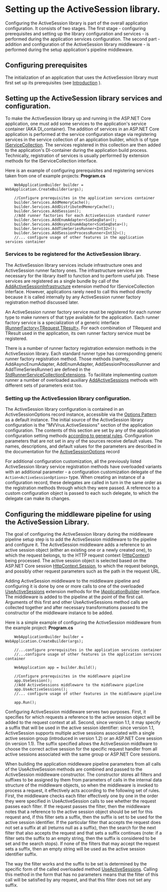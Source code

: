 # Setting up the ActiveSession library.

Configuring the ActiveSession library is part of the overall application configuration. It consists of two stages. The first stage - configuring prerequisites and setting up the library configuration and services - is performed during the application services configuration. The second part - addition and configuration of the ActiveSession library middleware - is performed during the setup application's pipeline middleware.

## Configuring prerequisites

The initialization of an application that uses the ActiveSession library must first set up its prerequisites (see [Introduction](/articles/intro.html) ). 

## Setting up the ActiveSession library services and configuration.
To make the ActiveSession library up and running in the ASP.NET Core application, one must add some services to the application's service container (AKA DI_container). The addition of services in an ASP.NET Core application is performed at the service configuration stage via registering services in the service collection of an application builder, which is of type [IServiceCollection](https://learn.microsoft.com/dotnet/api/microsoft.extensions.dependencyinjection.iservicecollection). The services registered in this collection are then added to the application's	 DI-container during the application build process. Technically, registration of services is usually performed by extension methods for the IServiceCollection interface.

Here is an example of configuring prerequisites and registering services taken from one of example projects: 
**Program.cs**
````
    WebApplicationBuilder builder = WebApplication.CreateBuilder(args);
    
    //Configure prerequisites in the application services container
    builder.Services.AddMemoryCache();
    builder.Services.AddDistributedMemoryCache();
    builder.Services.AddSession();
    //Add runner factories for each ActiveSession standard runner
    builder.Services.AddEnumAdapter<SimSeqData>();
    builder.Services.AddAsyncEnumAdapter<SimSeqData>();
    builder.Services.AddTimeSeriesRunner<Int32>();
    builder.Services.AddSessionProcessRunner<Int32>();
    //... configure usage of other features in the application services container
````

### Services to be registered for the ActiveSession library.

The ActiveSession library services include infrastructure ones and ActiveSession runner factory ones. The infrastructure services are necessary for the library itself to function and to perform useful job. These services are registered as a single bundle by call of the [AddActiveSessionInfrastructure](/api/MVVrus.AspNetCore.ActiveSession.ActiveSessionServiceCollectionExtensions.AddActiveSessionInfrastructure.html) extension method for IServiceCollection interface. However, applications rarely need to call this method directly because it is called internally by any ActiveSession runner factory registration method discussed later.

An ActiveSession runner factory service must be registered for each runner type to make runners of that type available for the application. Each runner factory service is a specialization of a generic interface [IRunnerFactory&lt;TRequest,TResult&gt;](/api/MVVrus.AspNetCore.ActiveSession.IRunnerFactory-2.html). For each combination of TRequest and TResult used in the application, its own runner factory service must be registered.

There is a number of runner factory registration extension methods in the ActiveSession library. Each standard runner type has corresponding generic runner factory registration method. Those methods (namely, AddAsyncEnumAdapter, AddEnumAdapter, AddSessionProcessRunner and AddTimeSeriesRunner) are defined in the [StdRunnerServiceCollectionExtensions](/api/MVVrus.AspNetCore.ActiveSession.StdRunner.StdRunnerServiceCollectionExtensions.html). To facilitate implementing custom runner a number of overloaded auxiliary [AddActiveSessions](/api/MVVrus.AspNetCore.ActiveSession.ActiveSessionServiceCollectionExtensions.AddActiveSessions.html) methods with different sets of parameters exist too. 

### Setting up the ActiveSession library configuration.

The ActiveSession library configuration is contained in an ActiveSessionOptions record instance, accessible via the [Options Pattern](https://learn.microsoft.com/aspnet/core/fundamentals/configuration/options) as a default instance.
The initial source of the ActiveSession library configuration is the "MVVrus.ActiveSessions" section of the application configuration. The contents of this section are set by any of the application configuration setting methods [according to general rules](https://learn.microsoft.com/aspnet/core/fundamentals/configuration/). Configuration parameters that are not set in any of the sources receive default values. The names, descriptions, and default values ​​for the parameters are described in the documentation for the [ActiveSessionOptions](/api/MVVrus.AspNetCore.ActiveSession.ActiveSessionOptions.html) record

For additional configuration customization, all the previously listed ActiveSession library service registration methods have overloaded variants with an additional parameter - a configuration customization delegate of the `Action<ActiveSessionOptions>` type. When creating an instance of a configuration record, these delegates are called in turn in the same order as the registration methods through which they were passed. A reference to a custom configuration object is passed to each such delegate, to which the delegate can make its changes.

## Configuring the middleware pipeline for using the ActiveSession Library.

The goal of configuring the ActiveSession library during the middleware pipeline setup step is to add the ActiveSession middleware to the pipeline and configure it. The ActiveSession middleware adds a reference to an active session object (either an existing one or a newly created one), to which the request belongs, to the HTTP request context ([HttpContext](https://learn.microsoft.com/dotnet/api/microsoft.aspnetcore.http.httpcontext)) being processed. The active session object is selected based on the ASP.NET Core session [HttpContext.Session](https://learn.microsoft.com/dotnet/api/microsoft.aspnetcore.http.httpcontext.session), to which the request belongs, and possibly other request parameters such as the path in the request URL.

Adding ActiveSession middleware to the middleware pipeline and configuring it is done by one or more calls to one of the overloaded [UseActiveSessions](/api/MVVrus.AspNetCore.ActiveSession.ActiveSessionBuilderExtensions.html) extension methods for the [IApplicationBuilder](https://learn.microsoft.com/dotnet/api/microsoft.aspnetcore.builder.iapplicationbuilder) interface. The middleware is added to the pipeline at the point of the first call. Arguments of this first and other UseActiveSessions method calls are collected together and after necessary transformations passed to the constructor of the middleware instance to be added.

Here is a simple example of configuring the ActiveSession middleware from the example project: 
**Program.cs**
````
    WebApplicationBuilder builder = WebApplication.CreateBuilder(args);
    
    //...configure prerequisites in the application services container 
    //...configure usage of other features in the application services container

    WebApplication app = builder.Build();

    //Configure prerequisites in the middleware pipeline
    app.UseSession();
    //Add ActiveSessions middleware to the middleware pipeline
    app.UseActiveSessions();
    //... configure usage of other features in the middleware pipeline

    app.Run();
````

Configuring ActiveSession middleware serves two purposes. First, it specifies for which requests a reference to the active session object will be added to the request context at all. Second, since version 1.1, it may specify a suffix that will be used in the active session identifier: since version 1.1, ActiveSession supports multiple active sessions associated with a single active session group (introduced in version 1.2) or an ASP.NET Core session (in version 1.1). The suffix specified allows the ActiveSession middlware to choose the correct active session for the specific request handler from all active sessions associated with the same group or ASP.NET Core sessions.

When building the application middleware pipeline parameters from all calls of the UseActiveSession methods are combined and passed to the ActiveSession middleware constructor. The constructor stores all filters and suffixes to be assigned by them from parameters of calls in the internal data structure of the middleware objects, so when the middleware is invoked to process a request, it effectively acts according to the following set of rules. First, the middleware checks each filter effectively one by one in the order they were specified in UseActiveSession calls to see whether the request passes each filter. If the request passes the filter, then the middleware notes that a reference to the active session object should be set for this request and, if this filter sets a suffix, then the suffix is set to be used for the active session identifier. If the particular filter that accepts the request does not set a suffix at all (returns null as a suffix), then the search for the next filter that also accepts the request and that sets a suffix continues (note: if a filter sets the suffix to an empty string, then the suffix is considered to be set and the search stops). If none of the filters that may accept the request sets a suffix, then an empty string will be used as the active session identifier suffix.

The way the filter works and the suffix to be set is determined by the specific form of the called overloaded method [UseActiveSessions](/api/MVVrus.AspNetCore.ActiveSession.ActiveSessionBuilderExtensions.html). Calling this method in the form that has no parameters means that the filter of this call will be satisfied by any request, and that this filter does not set any suffix.
